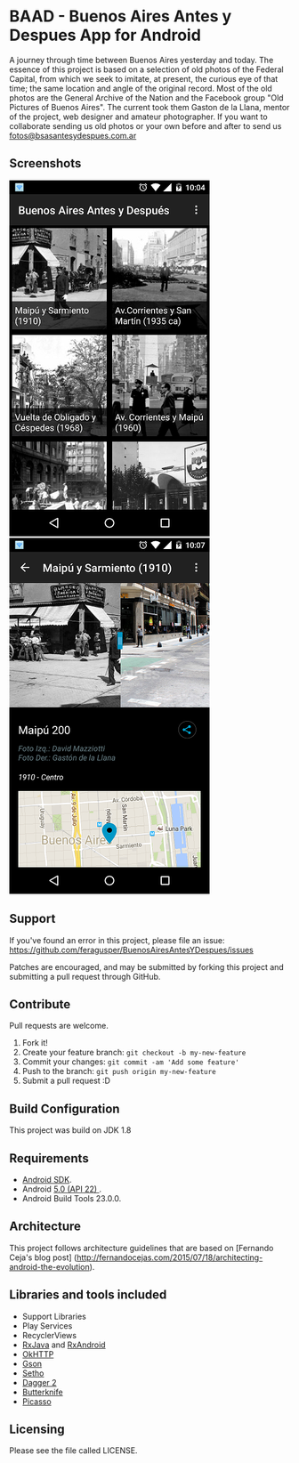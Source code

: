 # BAAD - Buenos Aires Antes y Despues App for Android

A journey through time between Buenos Aires yesterday and today. The essence of this project is based on a selection of old photos of the Federal Capital, from which we seek to imitate, at present, the curious eye of that time; the same location and angle of the original record.
Most of the old photos are the General Archive of the Nation and the Facebook group "Old Pictures of Buenos Aires". The current took them Gaston de la Llana, mentor of the project, web designer and amateur photographer.
If you want to collaborate sending us old photos or your own before and after to send us fotos@bsasantesydespues.com.ar 

Screenshots
-----------------
![Grid](/etc/grid.png?raw=true)
![Detail](/etc/detail.png?raw=true)

Support
-----------------
If you've found an error in this project, please file an issue: https://github.com/feragusper/BuenosAiresAntesYDespues/issues

Patches are encouraged, and may be submitted by forking this project and submitting a pull request through GitHub.

Contribute
-----------------
Pull requests are welcome.

1. Fork it!
2. Create your feature branch: `git checkout -b my-new-feature`
3. Commit your changes: `git commit -am 'Add some feature'`
4. Push to the branch: `git push origin my-new-feature`
5. Submit a pull request :D

Build Configuration
-----------------
This project was build on JDK 1.8

Requirements
-----------------
- [Android SDK](http://developer.android.com/sdk/index.html).
- Android [5.0 (API 22) ](http://developer.android.com/tools/revisions/platforms.html#5.0).
- Android Build Tools 23.0.0.

Architecture
-----------------
This project follows architecture guidelines that are based on [Fernando Ceja's blog post] (http://fernandocejas.com/2015/07/18/architecting-android-the-evolution). 

Libraries and tools included
-----------------
- Support Libraries
- Play Services
- RecyclerViews
- [RxJava](https://github.com/ReactiveX/RxJava) and [RxAndroid](https://github.com/ReactiveX/RxAndroid) 
- [OkHTTP](http://square.github.io/okhttp/)
- [Gson](https://github.com/google/gson/)
- [Setho](http://facebook.github.io/stetho/)
- [Dagger 2](http://google.github.io/dagger/)
- [Butterknife](https://github.com/JakeWharton/butterknife)
- [Picasso](http://square.github.io/picasso/)

Licensing
---------
Please see the file called LICENSE.